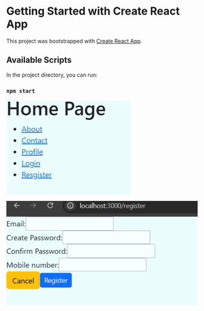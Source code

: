 # Getting Started with Create React App

This project was bootstrapped with [Create React App](https://github.com/facebook/create-react-app).

## Available Scripts

In the project directory, you can run:

### `npm start`
![image alt](https://github.com/nilajcoder/JavaScript-Notes-Programs/blob/main/Demo%20Login%20register%20react/routereactloginregister/Screenshot%202024-12-21%20001256.png?raw=true)

![image alt](https://github.com/nilajcoder/JavaScript-Notes-Programs/blob/main/Demo%20Login%20register%20react/routereactloginregister/Screenshot%202024-12-21%20001640.png?raw=true)
